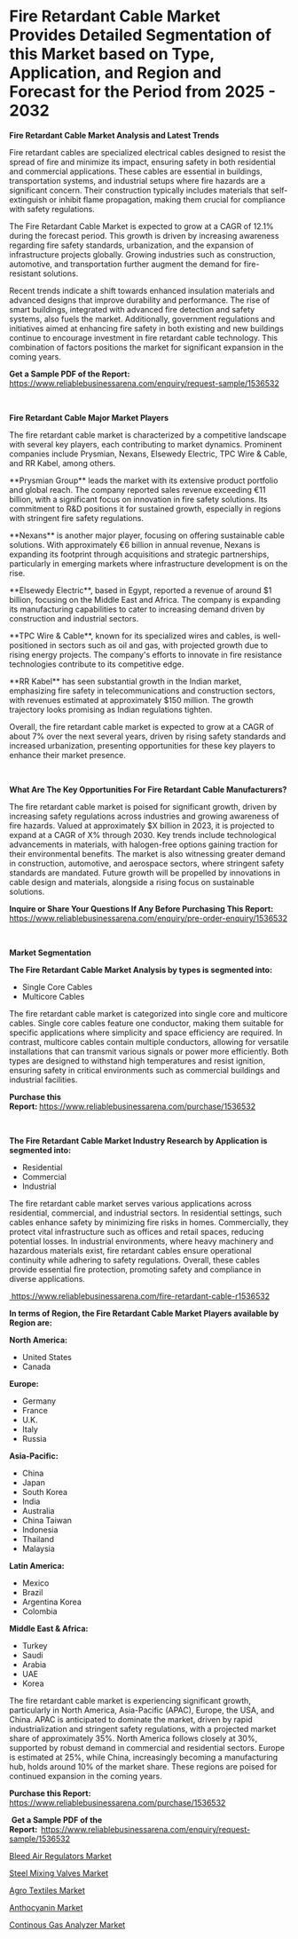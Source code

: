 <p><h1>Fire Retardant Cable Market Provides Detailed Segmentation of this Market based on Type, Application, and Region and Forecast for the Period from 2025 - 2032</h1></p><p><strong>Fire Retardant Cable Market Analysis and Latest Trends</strong></p>
<p><p>Fire retardant cables are specialized electrical cables designed to resist the spread of fire and minimize its impact, ensuring safety in both residential and commercial applications. These cables are essential in buildings, transportation systems, and industrial setups where fire hazards are a significant concern. Their construction typically includes materials that self-extinguish or inhibit flame propagation, making them crucial for compliance with safety regulations.</p><p>The Fire Retardant Cable Market is expected to grow at a CAGR of 12.1% during the forecast period. This growth is driven by increasing awareness regarding fire safety standards, urbanization, and the expansion of infrastructure projects globally. Growing industries such as construction, automotive, and transportation further augment the demand for fire-resistant solutions. </p><p>Recent trends indicate a shift towards enhanced insulation materials and advanced designs that improve durability and performance. The rise of smart buildings, integrated with advanced fire detection and safety systems, also fuels the market. Additionally, government regulations and initiatives aimed at enhancing fire safety in both existing and new buildings continue to encourage investment in fire retardant cable technology. This combination of factors positions the market for significant expansion in the coming years.</p></p>
<p><strong>Get a Sample PDF of the Report:&nbsp;</strong> <a href="https://www.reliablebusinessarena.com/enquiry/request-sample/1536532?utm_campaign=2106&utm_medium=2&utm_source=Github&utm_content=ia&utm_term=30012025&utm_id=fire-retardant-cable">https://www.reliablebusinessarena.com/enquiry/request-sample/1536532</a></p>
<p>&nbsp;</p>
<p><strong>Fire Retardant Cable Major Market Players</strong></p>
<p><p>The fire retardant cable market is characterized by a competitive landscape with several key players, each contributing to market dynamics. Prominent companies include Prysmian, Nexans, Elsewedy Electric, TPC Wire & Cable, and RR Kabel, among others. </p><p>**Prysmian Group** leads the market with its extensive product portfolio and global reach. The company reported sales revenue exceeding €11 billion, with a significant focus on innovation in fire safety solutions. Its commitment to R&D positions it for sustained growth, especially in regions with stringent fire safety regulations.</p><p>**Nexans** is another major player, focusing on offering sustainable cable solutions. With approximately €6 billion in annual revenue, Nexans is expanding its footprint through acquisitions and strategic partnerships, particularly in emerging markets where infrastructure development is on the rise.</p><p>**Elsewedy Electric**, based in Egypt, reported a revenue of around $1 billion, focusing on the Middle East and Africa. The company is expanding its manufacturing capabilities to cater to increasing demand driven by construction and industrial sectors.</p><p>**TPC Wire & Cable**, known for its specialized wires and cables, is well-positioned in sectors such as oil and gas, with projected growth due to rising energy projects. The company's efforts to innovate in fire resistance technologies contribute to its competitive edge.</p><p>**RR Kabel** has seen substantial growth in the Indian market, emphasizing fire safety in telecommunications and construction sectors, with revenues estimated at approximately $150 million. The growth trajectory looks promising as Indian regulations tighten.</p><p>Overall, the fire retardant cable market is expected to grow at a CAGR of about 7% over the next several years, driven by rising safety standards and increased urbanization, presenting opportunities for these key players to enhance their market presence.</p></p>
<p>&nbsp;</p>
<p><strong>What Are The Key Opportunities For Fire Retardant Cable Manufacturers?</strong></p>
<p><p>The fire retardant cable market is poised for significant growth, driven by increasing safety regulations across industries and growing awareness of fire hazards. Valued at approximately $X billion in 2023, it is projected to expand at a CAGR of X% through 2030. Key trends include technological advancements in materials, with halogen-free options gaining traction for their environmental benefits. The market is also witnessing greater demand in construction, automotive, and aerospace sectors, where stringent safety standards are mandated. Future growth will be propelled by innovations in cable design and materials, alongside a rising focus on sustainable solutions.</p></p>
<p><strong>Inquire or Share Your Questions If Any Before Purchasing This Report:</strong> <a href="https://www.reliablebusinessarena.com/enquiry/pre-order-enquiry/1536532?utm_campaign=2106&utm_medium=2&utm_source=Github&utm_content=ia&utm_term=30012025&utm_id=fire-retardant-cable">https://www.reliablebusinessarena.com/enquiry/pre-order-enquiry/1536532</a></p>
<p>&nbsp;</p>
<p><strong>Market Segmentation</strong></p>
<p><strong>The Fire Retardant Cable Market Analysis by types is segmented into:</strong></p>
<p><ul><li>Single Core Cables</li><li>Multicore Cables</li></ul></p>
<p><p>The fire retardant cable market is categorized into single core and multicore cables. Single core cables feature one conductor, making them suitable for specific applications where simplicity and space efficiency are required. In contrast, multicore cables contain multiple conductors, allowing for versatile installations that can transmit various signals or power more efficiently. Both types are designed to withstand high temperatures and resist ignition, ensuring safety in critical environments such as commercial buildings and industrial facilities.</p></p>
<p><strong>Purchase this Report:&nbsp;</strong><a href="https://www.reliablebusinessarena.com/purchase/1536532?utm_campaign=2106&utm_medium=2&utm_source=Github&utm_content=ia&utm_term=30012025&utm_id=fire-retardant-cable">https://www.reliablebusinessarena.com/purchase/1536532</a></p>
<p>&nbsp;</p>
<p><strong>The Fire Retardant Cable Market Industry Research by Application is segmented into:</strong></p>
<p><ul><li>Residential</li><li>Commercial</li><li>Industrial</li></ul></p>
<p><p>The fire retardant cable market serves various applications across residential, commercial, and industrial sectors. In residential settings, such cables enhance safety by minimizing fire risks in homes. Commercially, they protect vital infrastructure such as offices and retail spaces, reducing potential losses. In industrial environments, where heavy machinery and hazardous materials exist, fire retardant cables ensure operational continuity while adhering to safety regulations. Overall, these cables provide essential fire protection, promoting safety and compliance in diverse applications.</p></p>
<p><a href="https://www.reliablebusinessarena.com/fire-retardant-cable-r1536532?utm_campaign=2106&utm_medium=2&utm_source=Github&utm_content=ia&utm_term=30012025&utm_id=fire-retardant-cable">&nbsp;https://www.reliablebusinessarena.com/fire-retardant-cable-r1536532</a></p>
<p><strong>In terms of Region, the Fire Retardant Cable Market Players available by Region are:</strong></p>
<p>
    <p> <strong> North America: </strong>
        <ul>
            <li>United States</li>
            <li>Canada</li>
        </ul>
        </p> 
    <p> <strong> Europe: </strong>
        <ul>
            <li>Germany</li>
            <li>France</li>
            <li>U.K.</li>
            <li>Italy</li>
            <li>Russia</li>
        </ul>
        </p> 
    <p> <strong> Asia-Pacific: </strong>
        <ul>
            <li>China</li>
            <li>Japan</li>
            <li>South Korea</li>
            <li>India</li>
            <li>Australia</li>
            <li>China Taiwan</li>
            <li>Indonesia</li>
            <li>Thailand</li>
            <li>Malaysia</li>
        </ul>
        </p> 
    <p> <strong> Latin America: </strong>
        <ul>
            <li>Mexico</li>
            <li>Brazil</li>
            <li>Argentina Korea</li>
            <li>Colombia</li>
        </ul>
        </p> 
    <p> <strong> Middle East & Africa: </strong>
        <ul>
            <li>Turkey</li>
            <li>Saudi</li>
            <li>Arabia</li>
            <li>UAE</li>
            <li>Korea</li>
        </ul>
    </p>
    </p>
<p><p>The fire retardant cable market is experiencing significant growth, particularly in North America, Asia-Pacific (APAC), Europe, the USA, and China. APAC is anticipated to dominate the market, driven by rapid industrialization and stringent safety regulations, with a projected market share of approximately 35%. North America follows closely at 30%, supported by robust demand in commercial and residential sectors. Europe is estimated at 25%, while China, increasingly becoming a manufacturing hub, holds around 10% of the market share. These regions are poised for continued expansion in the coming years.</p></p>
<p><strong>Purchase this Report: </strong><a href="https://www.reliablebusinessarena.com/purchase/1536532?utm_campaign=2106&utm_medium=2&utm_source=Github&utm_content=ia&utm_term=30012025&utm_id=fire-retardant-cable">https://www.reliablebusinessarena.com/purchase/1536532</a></p>
<p>&nbsp;<strong>Get a Sample PDF of the Report:&nbsp;&nbsp;</strong><a href="https://www.reliablebusinessarena.com/enquiry/request-sample/1536532?utm_campaign=2106&utm_medium=2&utm_source=Github&utm_content=ia&utm_term=30012025&utm_id=fire-retardant-cable">https://www.reliablebusinessarena.com/enquiry/request-sample/1536532</a></p>
<p><strong></strong></p>
<p><p><a href="https://www.linkedin.com/pulse/remarkable-cagr-67-research-thoroughly-analyzes-value-ucdff?utm_campaign=2106&utm_medium=2&utm_source=Github&utm_content=ia&utm_term=30012025&utm_id=fire-retardant-cable">Bleed Air Regulators Market</a></p><p><a href="https://www.linkedin.com/pulse/steel-mixing-valves-market-insights-size-share-growth-drivers-ahiof?utm_campaign=2106&utm_medium=2&utm_source=Github&utm_content=ia&utm_term=30012025&utm_id=fire-retardant-cable">Steel Mixing Valves Market</a></p><p><a href="https://github.com/rabiumofer/Market-Research-Report-List-1/blob/main/agro-textiles-market.md?utm_campaign=2106&utm_medium=2&utm_source=Github&utm_content=ia&utm_term=30012025&utm_id=fire-retardant-cable">Agro Textiles Market</a></p><p><a href="https://github.com/abuugjetaj/Market-Research-Report-List-1/blob/main/anthocyanin-market.md?utm_campaign=2106&utm_medium=2&utm_source=Github&utm_content=ia&utm_term=30012025&utm_id=fire-retardant-cable">Anthocyanin Market</a></p><p><a href="https://www.linkedin.com/pulse/continous-gas-analyzer-market-study-strategies-leading-players-ngmac?utm_campaign=2106&utm_medium=2&utm_source=Github&utm_content=ia&utm_term=30012025&utm_id=fire-retardant-cable">Continous Gas Analyzer Market</a></p></p>